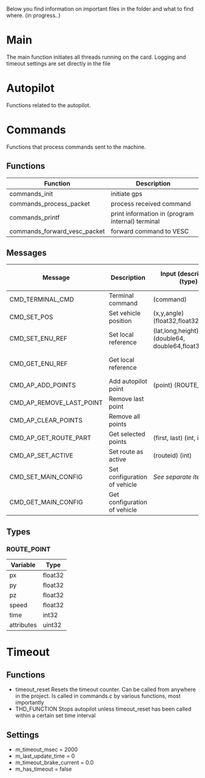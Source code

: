 Below you find information on important files in the folder and what to find where. (in progress..)

# Main

The main function initiates all threads running on the card. Logging and timeout settings are set directly in the file


# Autopilot

Functions related to the autopilot. 

# Commands

Functions that process commands sent to the machine.

## Functions

| Function | Description |
| --- | --- |
| commands_init |                 initiate gps |
| commands_process_packet |       process received command |
| commands_printf |               print information in (program internal) terminal |
| commands_forward_vesc_packet |  forward command to VESC |

## Messages

| Message   | Description   |   Input (description) (type) | Output (description) (type) |
|--------|---------|---------|---------|
| CMD_TERMINAL_CMD | Terminal command  |  (command) |  |
| CMD_SET_POS | Set vehicle position | (x,y,angle) (float32,float32,float32) |  |
| CMD_SET_ENU_REF | Set local reference | (lat,long,height) (double64, double64,float32) |
| CMD_GET_ENU_REF | Get local reference |   | (lat,long,height) (double64, double64,float32) |
| CMD_AP_ADD_POINTS | Add autopilot point |   (point) (ROUTE_POINT) |  |
| CMD_AP_REMOVE_LAST_POINT | Remove last point |  |  |
| CMD_AP_CLEAR_POINTS | Remove all points |  |  |
| CMD_AP_GET_ROUTE_PART | Get selected points | (first, last) (int, int) | array ROUTE_POINT |
| CMD_AP_SET_ACTIVE   | Set route as active | (routeid) (int) | |
| CMD_SET_MAIN_CONFIG | Set configuration of vehicle | *See separate item* | |
| CMD_GET_MAIN_CONFIG | Get configuration of vehicle |  | *See separate item* |

## Types

### ROUTE_POINT

| Variable   | Type    |
| ---        | ---     |
| px         | float32 |
| py         | float32 |
| pz         | float32 |
| speed      | float32 |
| time       | int32   |
| attributes | uint32  |

# Timeout

## Functions
- timeout_reset      Resets the timeout counter. Can be called from anywhere in the project. Is called in commands.c by various functions, most importantly 
- THD_FUNCTION       Stops autopilot unless timeout_reset has been called within a certain set time interval 

## Settings

- m_timeout_msec = 2000
- m_last_update_time = 0
- m_timeout_brake_current = 0.0
- m_has_timeout = false

